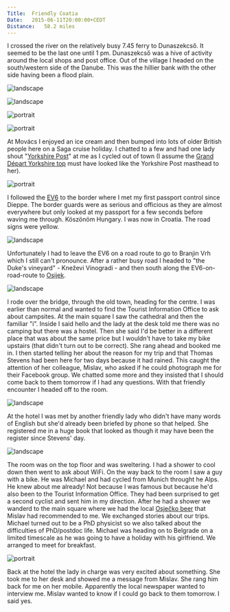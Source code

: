 ```yaml
---
Title:	Friendly Coatia
Date:	2015-06-11T20:00:00+CEDT
Distance:	58.2 miles
---
```


I crossed the river on the relatively busy 7.45 ferry to Dunaszekcs&#337;. It seemed to be the last one until 1 pm. Dunaszekcs&#337; was a hive of activity around the local shops and post office. Out of the village I headed on the south/western side of the Danube. This was the hillier bank with the other side having been a flood plain.

![landscape](https://farm4.staticflickr.com/3813/19447066342_5e41b7487c_z_d.jpg "Ferry across the Danube")

![landscape](https://farm1.staticflickr.com/284/18832775913_f86e5f85bf_z_d.jpg "Leaving Dunaszekcs&#337;")

![portrait](https://farm1.staticflickr.com/275/19265840478_eb83f23a08_z_d.jpg "Field")

![portrait](https://farm1.staticflickr.com/391/19427329036_9f72431894_z_d.jpg "Cycle lane")

At Mov&aacute;cs I enjoyed an ice cream and then bumped into lots of older British people here on a Saga cruise holiday. I chatted to a few and had one lady shout "[Yorkshire Post](http://www.yorkshirepost.co.uk/)" at me as I cycled out of town (I assume the [Grand D&eacute;part Yorkshire top](http://wtyshop.com/p/yorkshire-grand-depart-kids-cycle-jersey-567) must have looked like the Yorkshire Post masthead to her).

![portrait](https://farm1.staticflickr.com/505/19427343316_f3f6680b81_z_d.jpg "Mov&aacute;cs")

I followed the [EV6](http://www.eurovelo.com/en/eurovelos/eurovelo-6) to the border where I met my first passport control since Dieppe. The border guards were as serious and officious as they are almost everywhere but only looked at my passport for a few seconds before waving me through. K&ouml;sz&ouml;n&ouml;m Hungary. I was now in Croatia. The road signs were yellow. 

![landscape](https://farm1.staticflickr.com/477/18830952284_b9688013f1_z_d.jpg "Croatia")

Unfortunately I had to leave the EV6 on a road route to go to Branjin Vrh which I still can't pronounce. After a rather busy road I headed to "the Duke's vineyard" - Kne&#382;evi Vinogradi - and then south along the EV6-on-road-route to [Osijek](http://www.osijek.hr/en/).

![landscape](https://pbs.twimg.com/media/CHOqNnBUUAEQjwu.jpg:large "A Croatian's home is their castle. Literally. With crenellations on top.")

I rode over the bridge, through the old town, heading for the centre. I was earlier than normal and wanted to find the Tourist Information Office to ask about campsites. At the main square I saw the cathedral and then the familiar "i". Inside I said hello and the lady at the desk told me there was no camping but there was a hostel. Then she said I'd be better in a different place that was about the same price but I wouldn't have to take my bike upstairs (that didn't turn out to be correct). She rang ahead and booked me in. I then started telling her about the reason for my trip and that Thomas Stevens had been here for two days because it had rained. This caught the attention of her colleague, Mislav, who asked if he could photograph me for their Facebook group. We chatted some more and they insisted that I should come back to them tomorrow if I had any questions. With that friendly encounter I headed off to the room.

![landscape](https://farm1.staticflickr.com/280/19265893900_69e10c70ac_z_d.jpg "Osijek Tourist Information Office")

At the hotel I was met by another friendly lady who didn't have many words of English but she'd already been briefed by phone so that helped. She registered me in a huge book that looked as though it may have been the register since Stevens' day.

![landscape](https://farm1.staticflickr.com/556/19265919680_1350e3bc3c_z_d.jpg "Checking in")

The room was on the top floor and was sweltering. I had a shower to cool down then went to ask about WiFi. On the way back to the room I saw a guy with a bike. He was Michael and had cycled from Munich throught he Alps. He knew about me already! Not because I was famous but because he'd also been to the Tourist Information Office. They had been surprised to get a second cyclist and sent him in my direction. After he had a shower we wanderd to the main square where we had the local [Osje&#269;ko beer](http://portfolios.risd.edu/gallery/Osjecko-pivo-Black-Radler-Beer/10691073) that Mislav had recommended to me. We exchanged stories about our trips. Michael turned out to be a PhD physicist so we also talked about the difficulties of PhD/postdoc life. Michael was heading on to Belgrade on a limited timescale as he was going to have a holiday with his girlfriend. We arranged to meet for breakfast.

![portrait](https://farm1.staticflickr.com/455/19427417466_03d8d97678_z_d.jpg "Michael from Munich")

Back at the hotel the lady in charge was very excited about something. She took me to her desk and showed me a message from Mislav. She rang him back for me on her mobile. Apparently the local newspaper wanted to interview me. Mislav wanted to know if I could go back to them tomorrow. I said yes.